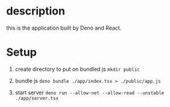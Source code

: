 # description
this is the application built by Deno and React. 

# Setup

1. create directory to put on bundled js
`mkdir public`

2. bundle js
`deno bundle ./app/index.tsx > ./public/app.js`
 
3. start server
`deno run --allow-net --allow-read --unstable ./app/server.tsx`
